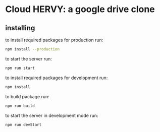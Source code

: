 # Cloud HERVY: a google drive clone

## installing

to install required packages for production run:

```bash
npm install --production
```

to start the server run:

```bash
npm run start
```

to install required packages for development run:

```bash
npm install
```

to build package run:

```bash
npm run build
```

to start the server in development mode run:

```bash
npm run devStart
```
